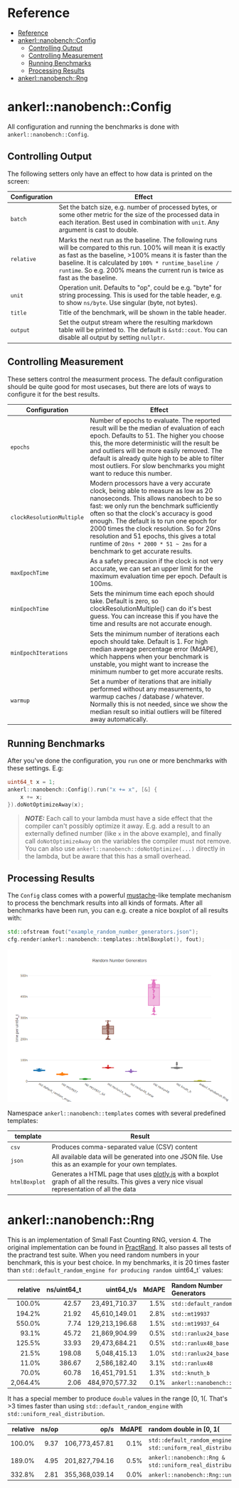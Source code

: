 <a id="top"></a>
# Reference

<!--ts-->
   * [Reference](#reference)
   * [ankerl::nanobench::Config](#ankerlnanobenchconfig)
      * [Controlling Output](#controlling-output)
      * [Controlling Measurement](#controlling-measurement)
      * [Running Benchmarks](#running-benchmarks)
      * [Processing Results](#processing-results)
   * [ankerl::nanobench::Rng](#ankerlnanobenchrng)
<!--te-->

# ankerl::nanobench::Config

All configuration and running the benchmarks is done with `ankerl::nanobench::Config`.

## Controlling Output

The following setters only have an effect to how data is printed on the screen:

| **Configuration** | **Effect** |
|---|---|
| `batch` | Set the batch size, e.g. number of processed bytes, or some other metric for the size of the processed data in each iteration. Best used in combination with `unit`. Any argument is cast to double. |
| `relative` | Marks the next run as the baseline. The following runs will be compared to this run. 100% will mean it is exactly as fast as the baseline, >100% means it is faster than the baseline. It is calculated by `100% * runtime_baseline / runtime`. So e.g. 200% means the current run is twice as fast as the baseline. |
| `unit` | Operation unit. Defaults to "op", could be e.g. "byte" for string processing. This is used for the table header, e.g. to show `ns/byte`. Use singular (byte, not bytes). |
| `title` | Title of the benchmark, will be shown in the table header. |
| `output` | Set the output stream where the resulting markdown table will be printed to. The default is `&std::cout`. You can disable all output by setting `nullptr`.

## Controlling Measurement

These setters control the measurment process. The default configuration should be quite good for most usecases, but there are lots of ways to configure it for the best results.

| **Configuration** | **Effect** |
|---|---|
| `epochs` | Number of epochs to evaluate. The reported result will be the median of evaluation of each epoch. Defaults to 51. The higher you choose this, the more deterministic will the result be and outliers will be more easily removed. The default is already quite high to be able to filter most outliers. For slow benchmarks you might want to reduce this number. |
| `clockResolutionMultiple` | Modern processors have a very accurate clock, being able to measure as low as 20 nanoseconds. This allows nanobech to be so fast: we only run the benchmark sufficiently often so that the clock's accuracy is good enough. The default is to run one epoch for 2000 times the clock resolution. So for 20ns resolution and 51 epochs, this gives a total runtime of `20ns * 2000 * 51 ~ 2ms` for a benchmark to get accurate results. |
| `maxEpochTime` | As a safety precausion if the clock is not very accurate, we can set an upper limit for the maximum evaluation time per epoch. Default is 100ms. |
| `minEpochTime` | Sets the minimum time each epoch should take. Default is zero, so clockResolutionMultiple() can do it's best guess. You can increase this if you have the time and results are not accurate enough. |
| `minEpochIterations` | Sets the minimum number of iterations each epoch should take. Default is 1. For high median average percentage error (MdAPE), which happens when your benchmark is unstable, you might want to increase the minimum number to get more accurate reslts. |
| `warmup` | Set a number of iterations that are initially performed without any measurements, to warmup caches / database / whatever. Normally this is not needed, since we show the median result so initial outliers will be filtered away automatically. |

## Running Benchmarks

After you've done the configuration, you `run` one or more benchmarks with these settings. E.g:

```cpp
uint64_t x = 1;
ankerl::nanobench::Config().run("x += x", [&] {
    x += x;
}).doNotOptimizeAway(x);
```

> **_NOTE:_** Each call to your lambda must have a side effect that the compiler can't possibly optimize it away. E.g. add a result to an externally defined number (like `x` in the above example), and finally call `doNotOptimizeAway` on the variables the compiler must not remove. You can also use `ankerl::nanobench::doNotOptimize(...)` directly in the lambda, but be aware that this has a small overhead.

## Processing Results

The `Config` class comes with a powerful [mustache](https://mustache.github.io/)-like template mechanism to process the benchmark results into all kinds of formats. After all benchmarks have been run, you can e.g. create a nice boxplot of all results with:

```cpp
std::ofstream fout("example_random_number_generators.json");
cfg.render(ankerl::nanobench::templates::htmlBoxplot(), fout);
```

![html boxplot example](htmlBoxplot_example.png)

Namespace `ankerl::nanobench::templates` comes with several predefined templates:

| **template** | **Result** |
|---|---|
| `csv` | Produces comma-separated value (CSV) content |
| `json` | All available data will be generated into one JSON file. Use this as an example for your own templates. |
| `htmlBoxplot` | Generates a HTML page that uses [plotly.js](https://plot.ly/javascript/) with a boxplot graph of all the results. This gives a very nice visual representation of all the data |

# ankerl::nanobench::Rng

This is an implementation of Small Fast Counting RNG, version 4. The original implementation can be found in [PractRand](http://pracrand.sourceforge.net). It also passes all tests of the practrand test suite. When you need random numbers in your benchmark, this is your best choice. In my benchmarks, it is 20 times faster than `std::default_random_engine for producing random `uint64_t` values:

| relative |         ns/uint64_t |          uint64_t/s |   MdAPE | Random Number Generators
|---------:|--------------------:|--------------------:|--------:|:----------------------------------------------
|   100.0% |               42.57 |       23,491,710.37 |    1.5% | `std::default_random_engine`
|   194.2% |               21.92 |       45,610,149.01 |    2.8% | `std::mt19937`
|   550.0% |                7.74 |      129,213,196.68 |    1.5% | `std::mt19937_64`
|    93.1% |               45.72 |       21,869,904.99 |    0.5% | `std::ranlux24_base`
|   125.5% |               33.93 |       29,473,684.21 |    0.5% | `std::ranlux48_base`
|    21.5% |              198.08 |        5,048,415.13 |    1.0% | `std::ranlux24_base`
|    11.0% |              386.67 |        2,586,182.40 |    3.1% | `std::ranlux48`
|    70.0% |               60.78 |       16,451,791.51 |    1.3% | `std::knuth_b`
| 2,064.4% |                2.06 |      484,970,577.32 |    0.1% | `ankerl::nanobench::Rng`

It has a special member to produce `double` values in the range [0, 1(. That's >3 times faster than using `std::default_random_engine` with `std::uniform_real_distribution`.

| relative |               ns/op |                op/s |   MdAPE | random double in [0, 1(
|---------:|--------------------:|--------------------:|--------:|:----------------------------------------------
|   100.0% |                9.37 |      106,773,457.81 |    0.1% | `std::default_random_engine & std::uniform_real_distribution`
|   189.0% |                4.95 |      201,827,794.16 |    0.5% | `ankerl::nanobench::Rng & std::uniform_real_distribution`
|   332.8% |                2.81 |      355,368,039.14 |    0.0% | `ankerl::nanobench::Rng::uniform01()`

